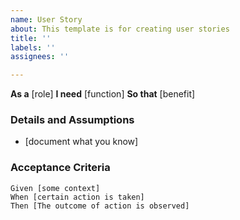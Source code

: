 ```yaml
---
name: User Story
about: This template is for creating user stories
title: ''
labels: ''
assignees: ''

---
```


**As a** [role]
**I need** [function]
**So that** [benefit]

### Details and Assumptions
*  [document what you know]

### Acceptance Criteria

``` gherkin
Given [some context]
When [certain action is taken]
Then [The outcome of action is observed]
```
